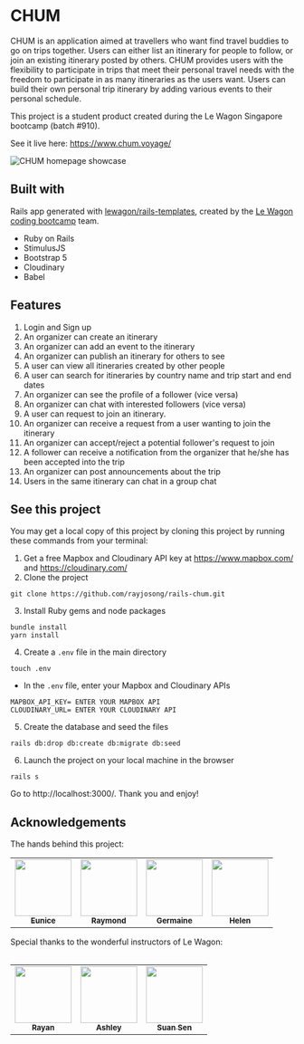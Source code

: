 # CHUM
CHUM is an application aimed at travellers who want find travel buddies to go on trips together. Users can either list an itinerary for people to follow, or join an existing itinerary posted by others. CHUM provides users with the flexibility to participate in trips that meet their personal travel needs with the freedom to participate in as many itineraries as the users want. Users can build their own personal trip itinerary by adding various events to their personal schedule. 

This project is a student product created during the Le Wagon Singapore bootcamp (batch #910).

See it live here: https://www.chum.voyage/

![CHUM homepage showcase](app/assets/gifs/homepage.gif)

## Built with
Rails app generated with [lewagon/rails-templates](https://github.com/lewagon/rails-templates), created by the [Le Wagon coding bootcamp](https://www.lewagon.com) team.
* Ruby on Rails
* StimulusJS
* Bootstrap 5
* Cloudinary
* Babel

## Features
1. Login and Sign up
2. An organizer can create an itinerary
3. An organizer can add an event to the itinerary
4. An organizer can publish an itinerary for others to see
5. A user can view all itineraries created by other people
6. A user can search for itineraries by country name and trip start and end dates
7. An organizer can see the profile of a follower (vice versa)
8. An organizer can chat with interested followers (vice versa)
9. A user can request to join an itinerary.
10. An organizer can receive a request from a user wanting to join the itinerary
11. An organizer can accept/reject a potential follower's request to join
12. A follower can receive a notification from the organizer that he/she has been accepted into the trip
13. An organizer can post announcements about the trip
14. Users in the same itinerary can chat in a group chat

## See this project
You may get a local copy of this project by cloning this project by running these commands from your terminal:
1. Get a free Mapbox and Cloudinary API key at https://www.mapbox.com/ and https://cloudinary.com/
2. Clone the project
```
git clone https://github.com/rayjosong/rails-chum.git
```
3. Install Ruby gems and node packages
```
bundle install
yarn install
```
4. Create a `.env` file in the main directory
```
touch .env
```
* In the `.env` file, enter your Mapbox and Cloudinary APIs
```
MAPBOX_API_KEY= ENTER YOUR MAPBOX API
CLOUDINARY_URL= ENTER YOUR CLOUDINARY API
```
5. Create the database and seed the files
```
rails db:drop db:create db:migrate db:seed
```
6. Launch the project on your local machine in the browser
```
rails s
```
Go to http://localhost:3000/. Thank you and enjoy!

## Acknowledgements
The hands behind this project:
<table>
  <tr>
    <td align="center"><a href="https://github.com/ecyl"><img src="https://avatars.githubusercontent.com/ecyl" width="100px;" alt=""/><br /><sub><b>Eunice</b></sub></a></td>
    <td align="center"><a href="https://github.com/rayjosong"><img src="https://avatars.githubusercontent.com/rayjosong" width="100px;" alt=""/><br /><sub><b>Raymond</b></sub></a></td>
    <td align="center"><a href="https://github.com/germainewongg"><img src="https://avatars.githubusercontent.com/germainewongg" width="100px;" alt=""/><br /><sub><b>Germaine</b></sub></a></td>
    <td align="center"><a href="https://github.com/helen-tan"><img src="https://avatars.githubusercontent.com/helen-tan" width="100px;" alt=""/><br /><sub><b>Helen</b></sub></a></td>
  </tr>
 <table>

   Special thanks to the wonderful instructors of Le Wagon:

 <table>
  <tr>
    <td align="center"><a href="https://github.com/rayancastro"><img src="https://avatars.githubusercontent.com/rayancastro" width="100px;" alt=""/><br /><sub><b>Rayan</b></sub></a></td>
    <td align="center"><a href="https://github.com/AshIgnYeo"><img src="https://avatars.githubusercontent.com/AshIgnYeo" width="100px;" alt=""/><br /><sub><b>Ashley</b></sub></a></td>
    <td align="center"><a href="https://github.com/suansen"><img src="https://avatars.githubusercontent.com/suansen" width="100px;" alt=""/><br /><sub><b>Suan Sen</b></sub></a></td>
  </tr>
 <table>
